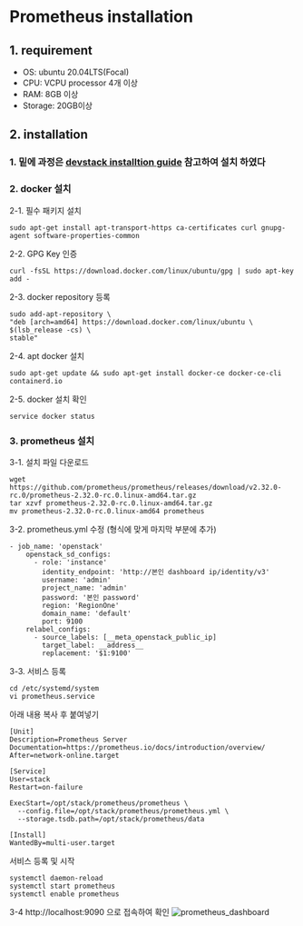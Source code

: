 # Prometheus installation
## 1. requirement
- OS: ubuntu 20.04LTS(Focal)
- CPU: VCPU processor 4개 이상 
- RAM: 8GB 이상
- Storage: 20GB이상
## 2. installation
### 1. 밑에 과정은 [devstack installtion guide](https://github.com/hyunchan-park/jcloud/blob/main/InstallationGuide.md) 참고하여 설치 하였다 

### 2. docker 설치
2-1. 필수 패키지 설치
```
sudo apt-get install apt-transport-https ca-certificates curl gnupg-agent software-properties-common
```
2-2. GPG Key 인증
```
curl -fsSL https://download.docker.com/linux/ubuntu/gpg | sudo apt-key add -
```
2-3. docker repository 등록
```
sudo add-apt-repository \
"deb [arch=amd64] https://download.docker.com/linux/ubuntu \
$(lsb_release -cs) \
stable"
```
2-4. apt docker 설치
```
sudo apt-get update && sudo apt-get install docker-ce docker-ce-cli containerd.io
```
2-5. docker 설치 확인
```
service docker status
```
### 3. prometheus 설치
3-1. 설치 파일 다운로드
```
wget https://github.com/prometheus/prometheus/releases/download/v2.32.0-rc.0/prometheus-2.32.0-rc.0.linux-amd64.tar.gz
tar xzvf prometheus-2.32.0-rc.0.linux-amd64.tar.gz
mv prometheus-2.32.0-rc.0.linux-amd64 prometheus
```
3-2. prometheus.yml 수정 (형식에 맞게 마지막 부분에 추가)
```
- job_name: 'openstack'
    openstack_sd_configs:
      - role: 'instance'
        identity_endpoint: 'http://본인 dashboard ip/identity/v3'
        username: 'admin'
        project_name: 'admin'
        password: '본인 password'
        region: 'RegionOne'
        domain_name: 'default'
        port: 9100
    relabel_configs:
      - source_labels: [__meta_openstack_public_ip]
        target_label: __address__
        replacement: '$1:9100'
```
3-3. 서비스 등록
```
cd /etc/systemd/system
vi prometheus.service
```
아래 내용 복사 후 붙여넣기
```
[Unit]
Description=Prometheus Server
Documentation=https://prometheus.io/docs/introduction/overview/
After=network-online.target

[Service]
User=stack
Restart=on-failure

ExecStart=/opt/stack/prometheus/prometheus \
  --config.file=/opt/stack/prometheus/prometheus.yml \
  --storage.tsdb.path=/opt/stack/prometheus/data

[Install]
WantedBy=multi-user.target
```
서비스 등록 및 시작
```
systemctl daemon-reload
systemctl start prometheus
systemctl enable prometheus
```
3-4 http://localhost:9090 으로 접속하여 확인
![prometheus_dashboard](https://user-images.githubusercontent.com/91930210/144958941-48b73d8b-23e8-4519-a9ae-ab24663d3dbf.PNG)

